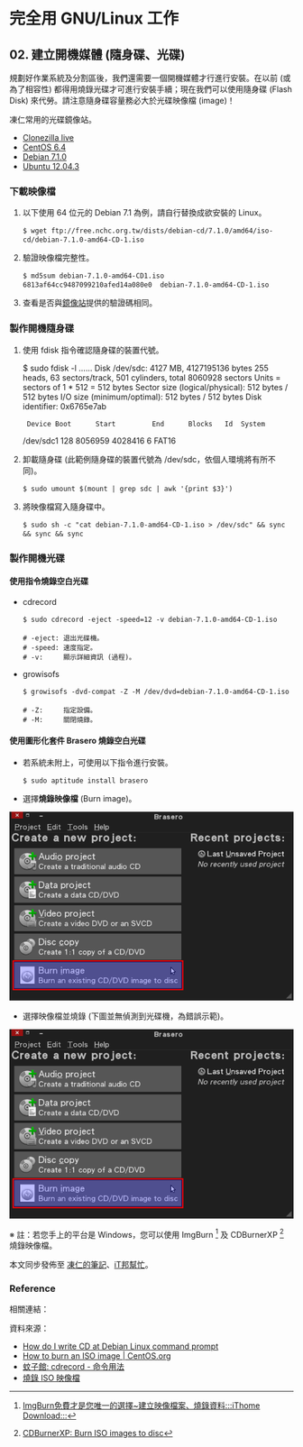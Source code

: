 # 完全用 GNU/Linux 工作

## 02. 建立開機媒體 (隨身碟、光碟)

規劃好作業系統及分割區後，我們還需要一個開機媒體才行進行安裝。在以前 (或為了相容性) 都得用燒錄光碟才可進行安裝手續；現在我們可以使用隨身碟 (Flash Disk) 來代勞。請注意隨身碟容量務必大於光碟映像檔 (image)！

凍仁常用的光碟鏡像站。

- [Clonezilla live](http://clonezilla.nchc.org.tw/clonezilla-live/download/sourceforge/)
- [CentOS 6.4](ftp://ftp.nsysu.edu.tw/Unix-like/CentOS/6.4/isos/)
- [Debian 7.1.0](ftp://free.nchc.org.tw/dists/debian-cd/7.1.0/)
- [Ubuntu 12.04.3](ftp://ftp.nsysu.edu.tw/Unix-like/Ubuntu/ubuntu-cd/12.04.3/)

### 下載映像檔

1. 以下使用 64 位元的 Debian 7.1 為例，請自行替換成欲安裝的 Linux。

	   $ wget ftp://free.nchc.org.tw/dists/debian-cd/7.1.0/amd64/iso-cd/debian-7.1.0-amd64-CD-1.iso

2. 驗證映像檔完整性。

	   $ md5sum debian-7.1.0-amd64-CD1.iso
	   6813af64cc9487099210afed14a080e0  debian-7.1.0-amd64-CD-1.iso

3. 查看是否與[鏡像站](ftp://free.nchc.org.tw/dists/debian-cd/7.1.0/amd64/iso-cd/MD5SUMS)提供的驗證碼相同。

### 製作開機隨身碟

1. 使用 fdisk 指令確認隨身碟的裝置代號。

     $ sudo fdisk -l
     ......
     Disk /dev/sdc: 4127 MB, 4127195136 bytes
     255 heads, 63 sectors/track, 501 cylinders, total 8060928 sectors
     Units = sectors of 1 * 512 = 512 bytes
     Sector size (logical/physical): 512 bytes / 512 bytes
     I/O size (minimum/optimal): 512 bytes / 512 bytes
     Disk identifier: 0x6765e7ab
     
        Device Boot      Start         End      Blocks   Id  System
     /dev/sdc1             128     8056959     4028416    6  FAT16

2. 卸載隨身碟 (此範例隨身碟的裝置代號為 /dev/sdc，依個人環境將有所不同)。

	   $ sudo umount $(mount | grep sdc | awk '{print $3}')

3. 將映像檔寫入隨身碟中。

	   $ sudo sh -c "cat debian-7.1.0-amd64-CD-1.iso > /dev/sdc" && sync && sync && sync

### 製作開機光碟

#### 使用指令燒錄空白光碟

- cdrecord 

	  $ sudo cdrecord -eject -speed=12 -v debian-7.1.0-amd64-CD-1.iso 

	  # -eject:	退出光碟機。
	  # -speed:	速度指定。
	  # -v:		顯示詳細資訊 (過程)。

- growisofs 

	  $ growisofs -dvd-compat -Z -M /dev/dvd=debian-7.1.0-amd64-CD-1.iso

      # -Z:		指定設備。
      # -M:		關閉燒錄。

#### 使用圖形化套件 Brasero 燒錄空白光碟

- 若系統未附上，可使用以下指令進行安裝。

	  $ sudo aptitude install brasero

- 選擇**燒錄映像檔** (Burn image)。

![2013-09-19-brasero-1.png](imgs/2013-09-19-brasero-1.png "2013-09-19-brasero-1.png")


- 選擇映像檔並燒錄 (下圖並無偵測到光碟機，為錯誤示範)。

![2013-09-19-brasero-1.png](imgs/2013-09-19-brasero-1.png "2013-09-19-brasero-1.png")

※ 註：若您手上的平台是 Windows，您可以使用 ImgBurn [^1] 及 CDBurnerXP [^2] 燒錄映像檔。

本文同步發佈至 [凍仁的筆記](http://note.drx.tw/2013/09/working-with-linux-02-build-bootable-usb-cd.html)、[iT邦幫忙](http://ithelp.ithome.com.tw/question/10127775)。

### Reference

相關連結：

[^1]: [ImgBurn免費才是您唯一的選擇~建立映像檔案、燒錄資料:::iThome Download:::](http://download.ithome.com.tw/article/index/id/758)
[^2]: [CDBurnerXP: Burn ISO images to disc](http://cdburnerxp.se/help/Data/burn-iso)

資料來源：

- [How do I write CD at Debian Linux command prompt](http://www.cyberciti.biz/tips/how-do-i-write-cd-at-debain-linux-command-prompt.html)
- [How to burn an ISO image | CentOS.org](http://www.centos.org/docs/5/html/CD_burning_howto.html)
- [蚊子館: cdrecord - 命令用法](http://linux-guys.blogspot.tw/2011/01/cdrecord.html)
- [燒錄 ISO 映像檔](http://ms.ntcb.edu.tw/~steven/tips/burn-iso.htm)

